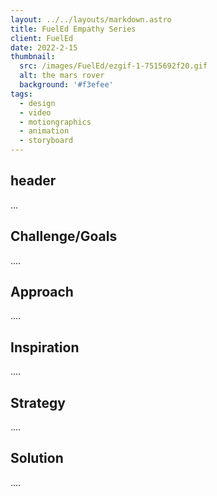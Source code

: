 ```yaml
---
layout: ../../layouts/markdown.astro
title: FuelEd Empathy Series
client: FuelEd
date: 2022-2-15
thumbnail: 
  src: /images/FuelEd/ezgif-1-7515692f20.gif
  alt: the mars rover
  background: '#f3efee'
tags:
  - design
  - video
  - motiongraphics
  - animation
  - storyboard
---
```


## header

...

## Challenge/Goals

.... 

## Approach

....

## Inspiration 

....

## Strategy 

....

## Solution

.... 